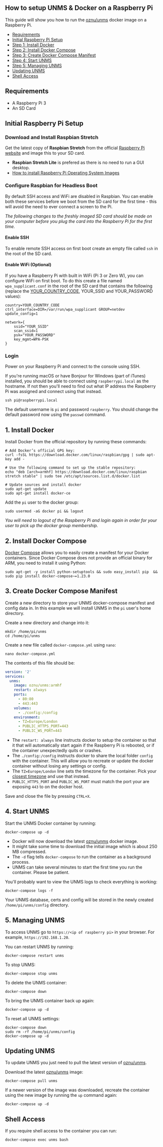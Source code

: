 ## How to setup UNMS & Docker on a Raspberry Pi

This guide will show you how to run the [oznu/unms](https://hub.docker.com/r/oznu/unms/) docker image on a Raspberry Pi.

- [Requirements](#requirements)
- [Initial Raspberry Pi Setup](#initial-raspberry-pi-setup)
- [Step 1: Install Docker](#1-install-docker)
- [Step 2: Install Docker Compose](#2-install-docker-compose)
- [Step 3: Create Docker Compose Manifest](#3-create-docker-compose-manifest)
- [Step 4: Start UNMS](#4-start-unms)
- [Step 5: Managing UNMS](#5-managing-unms)
- [Updating UNMS](#updating-unms)
- [Shell Access](#shell-access)

## Requirements 

* A Raspberry Pi 3
* An SD Card

## Initial Raspberry Pi Setup

### Download and Install Raspbian Stretch

Get the latest copy of **Raspbian Stretch** from the official [Raspberry Pi website](https://www.raspberrypi.org/downloads/raspbian/) and image this to your SD card.

* **Raspbian Stretch Lite** is prefered as there is no need to run a GUI desktop.
* [How to install Raspberry Pi Operating System Images](https://www.raspberrypi.org/documentation/installation/installing-images/README.md)

### Configure Raspbian for Headless Boot

By default SSH access and WiFi are disabled in Raspbian. You can enable both these services before we boot from the SD card for the first time - this will avoid the need to ever connect a screen to the Pi.

*The following changes to the freshly imaged SD card should be made on your computer before you plug the card into the Raspberry Pi for the first time.*

#### Enable SSH

To enable remote SSH access on first boot create an empty file called `ssh` in the root of the SD card.

#### Enable WiFi (Optional)

If you have a Raspberry Pi with built in WiFi (Pi 3 or Zero W), you can configure WiFi on first boot. To do this create a file named `wpa_supplicant.conf` in the root of the SD card that contains the following (replace the [YOUR_COUNTRY_CODE](https://en.wikipedia.org/wiki/ISO_3166-1_alpha-2), YOUR_SSID and YOUR_PASSWORD values):

```
country=YOUR_COUNTRY_CODE
ctrl_interface=DIR=/var/run/wpa_supplicant GROUP=netdev
update_config=1

network={
    ssid="YOUR_SSID"
    scan_ssid=1
    psk="YOUR_PASSWORD"
    key_mgmt=WPA-PSK
}
```

### Login

Power on your Raspberry Pi and connect to the console using SSH. 

If you're running macOS or have Bonjour for Windows (part of iTunes) installed, you should be able to connect using `raspberrypi.local` as the hostname. If not then you'll need to find out what IP address the Raspberry Pi was assigned and connect using that instead.

```shell
ssh pi@raspberrypi.local
```

The default username is ```pi``` and password ```raspberry```. You should change the default password now using the `passwd` command.

## 1. Install Docker

Install Docker from the official repository by running these commands:

```shell
# Add Docker’s official GPG key:
curl -fsSL https://download.docker.com/linux/raspbian/gpg | sudo apt-key add -

# Use the following command to set up the stable repository:
echo "deb [arch=armhf] https://download.docker.com/linux/raspbian stretch stable" | sudo tee /etc/apt/sources.list.d/docker.list

# Update sources and install docker
sudo apt-get update
sudo apt-get install docker-ce
```

Add the ```pi``` user to the docker group:

```shell
sudo usermod -aG docker pi && logout
```
_You will need to logout of the Raspberry Pi and login again in order for your user to pick up the docker group membership._

## 2. Install Docker Compose

[Docker Compose](https://docs.docker.com/compose/overview/) allows you to easily create a manifest for your Docker containers. Since Docker Compose does not provide an official binary for ARM, you need to install it using Python:

```
sudo apt-get -y install python-setuptools && sudo easy_install pip  && sudo pip install docker-compose~=1.23.0
```

## 3. Create Docker Compose Manifest

Create a new directory to store your UNMS docker-compose manifest and config data in. In this example we will install UNMS in the ```pi``` user's home directory.

Create a new directory and change into it:

```
mkdir /home/pi/unms
cd /home/pi/unms
```

Create a new file called ```docker-compose.yml``` using ```nano```:

```
nano docker-compose.yml
```

The contents of this file should be:

```yml
version: '2'
services:
  unms:
    image: oznu/unms:armhf
    restart: always
    ports:
      - 80:80
      - 443:443
    volumes:
      - ./config:/config
    environment:
      - TZ=Europe/London
      - PUBLIC_HTTPS_PORT=443
      - PUBLIC_WS_PORT=443
```

* The `restart: always` line instructs docker to setup the container so that it that will automatically start again if the Raspberry Pi is rebooted, or if the container unexpectedly quits or crashes.
* The `./config:/config` instructs docker to share the local folder `config` with the container. This will allow you to recreate or update the docker container without losing any settings or config.
* The `TZ=Europe/London` line sets the timezone for the container. Pick your [closest timezone](https://en.wikipedia.org/wiki/List_of_tz_database_time_zones) and use that instead.
* `PUBLIC_HTTPS_PORT` and `PUBLIC_WS_PORT` must match the port your are exposing `443` to on the docker host.

Save and close the file by pressing ```CTRL+X```.

## 4. Start UNMS

Start the UNMS Docker container by running:

```
docker-compose up -d
```

* Docker will now download the latest [oznu/unms](https://hub.docker.com/r/oznu/unms/) docker image.
* It might take some time to download the initial image which is about 250 MB compressed. 
* The ```-d``` flag tells ```docker-compose``` to run the container as a background process.
* UNMS can take several minutes to start the first time you run the container. Please be patient.

You'll probably want to view the UNMS logs to check everything is working:

```
docker-compose logs -f
```

Your UNMS database, certs and config will be stored in the newly created ```/home/pi/unms/config``` directory.

## 5. Managing UNMS

To access UNMS go to `https://<ip of raspberry pi>` in your browser. For example, `https://192.168.1.20`.

You can restart UNMS by running:

```
docker-compose restart unms
```

To stop UNMS:

```
docker-compose stop unms
```

To delete the UNMS container:

```
docker-compose down
```

To bring the UNMS container back up again:

```
docker-compose up -d
```

To reset all UNMS settings:

```
docker-compose down
sudo rm -rf /home/pi/unms/config
docker-compose up -d
```


## Updating UNMS

To update UNMS you just need to pull the latest version of [oznu/unms](https://hub.docker.com/r/oznu/unms/).

Download the latest [oznu/unms](https://hub.docker.com/r/oznu/unms/) image:

```
docker-compose pull unms
```

If a newer version of the image was downloaded, recreate the container using the new image by running the ```up``` command again:

```
docker-compose up -d
```

## Shell Access

If you require shell access to the container you can run:

```
docker-compose exec unms bash
```